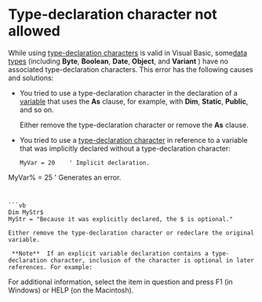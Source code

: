 
# Type-declaration character not allowed

While using [type-declaration characters](b8bdf64f-5920-1ae9-16d0-b26d09524a30.md) is valid in Visual Basic, some[data types](b8bdf64f-5920-1ae9-16d0-b26d09524a30.md) (including **Byte**, **Boolean**, **Date**, **Object**, and **Variant** ) have no associated type-declaration characters. This error has the following causes and solutions:



- You tried to use a type-declaration character in the declaration of a [variable](b8bdf64f-5920-1ae9-16d0-b26d09524a30.md) that uses the **As** clause, for example, with **Dim**, **Static**, **Public**, and so on.
    
    Either remove the type-declaration character or remove the  **As** clause.
    
- You tried to use a [type-declaration character](b8bdf64f-5920-1ae9-16d0-b26d09524a30.md) in reference to a variable that was implicitly declared without a type-declaration character:
    
  ```
  MyVar = 20    ' Implicit declaration. 
MyVar% = 25    ' Generates an error. 

  ```


```vb
Dim MyStr$  
MyStr = "Because it was explicitly declared, the $ is optional." 

  ```


    Either remove the type-declaration character or redeclare the original variable.
    
     **Note**  If an explicit variable declaration contains a type-declaration character, inclusion of the character is optional in later references. For example:

For additional information, select the item in question and press F1 (in Windows) or HELP (on the Macintosh).
